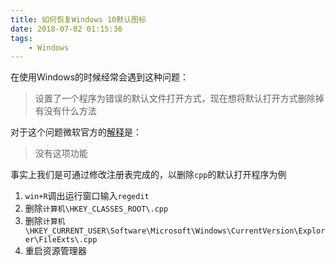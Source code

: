 ```yaml
---
title: 如何恢复Windows 10默认图标
date: 2018-07-02 01:15:36
tags:
    - Windows
---
```


在使用Windows的时候经常会遇到这种问题：

> 设置了一个程序为错误的默认文件打开方式，现在想将默认打开方式删除掉有没有什么方法

对于这个问题微软官方的[解释](https://answers.microsoft.com/zh-hans/windows/forum/windows_10-other_settings/win10%E6%80%8E%E4%B9%88%E5%8F%96%E6%B6%88%E9%BB%98/34f31f50-1c5d-4996-a876-a07a8f250c0e)是：

> 没有这项功能


事实上我们是可通过修改注册表完成的，以删除`cpp`的默认打开程序为例

1. `win+R`调出运行窗口输入`regedit`
2. 删除`计算机\HKEY_CLASSES_ROOT\.cpp`
3. 删除`计算机\HKEY_CURRENT_USER\Software\Microsoft\Windows\CurrentVersion\Explorer\FileExts\.cpp`
4. 重启资源管理器
